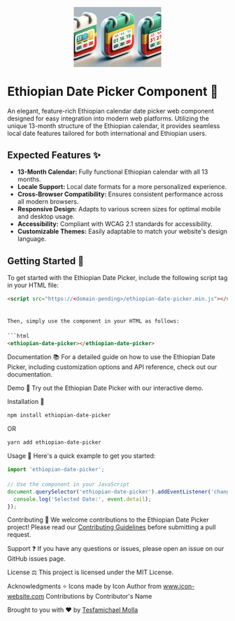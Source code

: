 <p align="center">
  <a href="#">
    <img alt="stencil-logo" style="display: block;" src="assets/images/icon-1.png" width="200">
  </a>
</p>

# Ethiopian Date Picker Component :calendar: 

An elegant, feature-rich Ethiopian calendar date picker web component designed for easy integration into modern web platforms. Utilizing the unique 13-month structure of the Ethiopian calendar, it provides seamless local date features tailored for both international and Ethiopian users.

## Expected Features :sparkles:

- **13-Month Calendar:** Fully functional Ethiopian calendar with all 13 months.
- **Locale Support:** Local date formats for a more personalized experience.
- **Cross-Browser Compatibility:** Ensures consistent performance across all modern browsers.
- **Responsive Design:** Adapts to various screen sizes for optimal mobile and desktop usage.
- **Accessibility:** Compliant with WCAG 2.1 standards for accessibility.
- **Customizable Themes:** Easily adaptable to match your website's design language.

## Getting Started :rocket:

To get started with the Ethiopian Date Picker, include the following script tag in your HTML file:

```html
<script src="https://<domain-pending>/ethiopian-date-picker.min.js"></script>


Then, simply use the component in your HTML as follows:

```html
<ethiopian-date-picker></ethiopian-date-picker>
```

Documentation :books:
For a detailed guide on how to use the Ethiopian Date Picker, including customization options and API reference, check out our documentation.

Demo :eyes:
Try out the Ethiopian Date Picker with our interactive demo.

Installation :wrench:

```bash
npm install ethiopian-date-picker
```

OR

```bash
yarn add ethiopian-date-picker
```


Usage :memo:
Here's a quick example to get you started:

```javascript
import 'ethiopian-date-picker';

// Use the component in your JavaScript
document.querySelector('ethiopian-date-picker').addEventListener('change', (event) => {
  console.log('Selected Date:', event.detail);
});
```

Contributing :handshake:
We welcome contributions to the Ethiopian Date Picker project! Please read our [Contributing Guidelines](https://github.com/hope-miky/ethiopian-date-picker/wiki/Contribution-Guidelines) before submitting a pull request.

Support :question:
If you have any questions or issues, please open an issue on our GitHub issues page.

License :balance_scale:
This project is licensed under the MIT License.

Acknowledgments :star:
Icons made by Icon Author from www.icon-website.com
Contributions by Contributor's Name

Brought to you with :heart: by [Tesfamichael Molla](https://tesfamichael.dev)